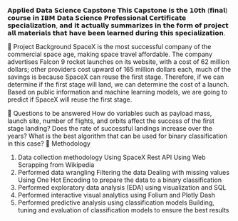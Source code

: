 𝗔𝗽𝗽𝗹𝗶𝗲𝗱 𝗗𝗮𝘁𝗮 𝗦𝗰𝗶𝗲𝗻𝗰𝗲 𝗖𝗮𝗽𝘀𝘁𝗼𝗻𝗲
𝗧𝗵𝗶𝘀 𝗖𝗮𝗽𝘀𝘁𝗼𝗻𝗲 𝗶𝘀 𝘁𝗵𝗲 𝟭𝟬𝘁𝗵 (𝗳𝗶𝗻𝗮𝗹) 𝗰𝗼𝘂𝗿𝘀𝗲 𝗶𝗻 𝗜𝗕𝗠 𝗗𝗮𝘁𝗮 𝗦𝗰𝗶𝗲𝗻𝗰𝗲 𝗣𝗿𝗼𝗳𝗲𝘀𝘀𝗶𝗼𝗻𝗮𝗹 𝗖𝗲𝗿𝘁𝗶𝗳𝗶𝗰𝗮𝘁𝗲 𝘀𝗽𝗲𝗰𝗶𝗮𝗹𝗶𝘇𝗮𝘁𝗶𝗼𝗻, 𝗮𝗻𝗱 𝗶𝘁 𝗮𝗰𝘁𝘂𝗮𝗹𝗹𝘆 𝘀𝘂𝗺𝗺𝗮𝗿𝗶𝘇𝗲𝘀 𝗶𝗻 𝘁𝗵𝗲 𝗳𝗼𝗿𝗺 𝗼𝗳 𝗽𝗿𝗼𝗷𝗲𝗰𝘁 𝗮𝗹𝗹 𝗺𝗮𝘁𝗲𝗿𝗶𝗮𝗹𝘀 𝘁𝗵𝗮𝘁 𝗵𝗮𝘃𝗲 𝗯𝗲𝗲𝗻 𝗹𝗲𝗮𝗿𝗻𝗲𝗱 𝗱𝘂𝗿𝗶𝗻𝗴 𝘁𝗵𝗶𝘀 𝘀𝗽𝗲𝗰𝗶𝗮𝗹𝗶𝘇𝗮𝘁𝗶𝗼𝗻.

📄 Project Background
SpaceX is the most successful company of the commercial space age, making space travel affordable. The company advertises Falcon 9 rocket launches on its website, with a cost of 62 million dollars; other providers cost upward of 165 million dollars each, much of the savings is because SpaceX can reuse the first stage. Therefore, if we can determine if the first stage will land, we can determine the cost of a launch. Based on public information and machine learning models, we are going to predict if SpaceX will reuse the first stage.

📄 Questions to be answered
How do variables such as payload mass, launch site, number of flights, and orbits affect the success of the first stage landing?
Does the rate of successful landings increase over the years?
What is the best algorithm that can be used for binary classification in this case?
📄 Methodology
1. Data collection methodology
Using SpaceX Rest API
Using Web Scrapping from Wikipedia
2. Performed data wrangling
Filtering the data
Dealing with missing values
Using One Hot Encoding to prepare the data to a binary classification
3. Performed exploratory data analysis (EDA) using visualization and SQL
4. Performed interactive visual analytics using Folium and Plotly Dash
5. Performed predictive analysis using classification models
Building, tuning and evaluation of classification models to ensure the best results
